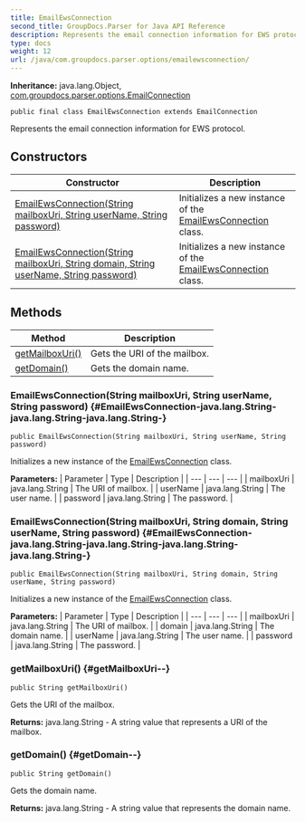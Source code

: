 ```yaml
---
title: EmailEwsConnection
second_title: GroupDocs.Parser for Java API Reference
description: Represents the email connection information for EWS protocol.
type: docs
weight: 12
url: /java/com.groupdocs.parser.options/emailewsconnection/
---
```

**Inheritance:**
java.lang.Object, [com.groupdocs.parser.options.EmailConnection](../../com.groupdocs.parser.options/emailconnection)
```
public final class EmailEwsConnection extends EmailConnection
```

Represents the email connection information for EWS protocol.
## Constructors

| Constructor | Description |
| --- | --- |
| [EmailEwsConnection(String mailboxUri, String userName, String password)](#EmailEwsConnection-java.lang.String-java.lang.String-java.lang.String-) | Initializes a new instance of the [EmailEwsConnection](../../com.groupdocs.parser.options/emailewsconnection) class. |
| [EmailEwsConnection(String mailboxUri, String domain, String userName, String password)](#EmailEwsConnection-java.lang.String-java.lang.String-java.lang.String-java.lang.String-) | Initializes a new instance of the [EmailEwsConnection](../../com.groupdocs.parser.options/emailewsconnection) class. |
## Methods

| Method | Description |
| --- | --- |
| [getMailboxUri()](#getMailboxUri--) | Gets the URI of the mailbox. |
| [getDomain()](#getDomain--) | Gets the domain name. |
### EmailEwsConnection(String mailboxUri, String userName, String password) {#EmailEwsConnection-java.lang.String-java.lang.String-java.lang.String-}
```
public EmailEwsConnection(String mailboxUri, String userName, String password)
```


Initializes a new instance of the [EmailEwsConnection](../../com.groupdocs.parser.options/emailewsconnection) class.

**Parameters:**
| Parameter | Type | Description |
| --- | --- | --- |
| mailboxUri | java.lang.String | The URI of mailbox. |
| userName | java.lang.String | The user name. |
| password | java.lang.String | The password. |

### EmailEwsConnection(String mailboxUri, String domain, String userName, String password) {#EmailEwsConnection-java.lang.String-java.lang.String-java.lang.String-java.lang.String-}
```
public EmailEwsConnection(String mailboxUri, String domain, String userName, String password)
```


Initializes a new instance of the [EmailEwsConnection](../../com.groupdocs.parser.options/emailewsconnection) class.

**Parameters:**
| Parameter | Type | Description |
| --- | --- | --- |
| mailboxUri | java.lang.String | The URI of mailbox. |
| domain | java.lang.String | The domain name. |
| userName | java.lang.String | The user name. |
| password | java.lang.String | The password. |

### getMailboxUri() {#getMailboxUri--}
```
public String getMailboxUri()
```


Gets the URI of the mailbox.

**Returns:**
java.lang.String - A string value that represents a URI of the mailbox.
### getDomain() {#getDomain--}
```
public String getDomain()
```


Gets the domain name.

**Returns:**
java.lang.String - A string value that represents the domain name.
